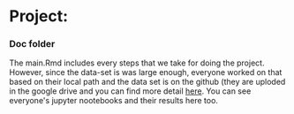 # Project: 
### Doc folder

The main.Rmd includes every steps that we take for doing the project. However, since the data-set is was large enough, everyone worked on that based on their local path and the data set is on the github (they are uploded in the google drive and you can find more detail [here](../data/README.md). You can see everyone's jupyter nootebooks and their results here too. 
